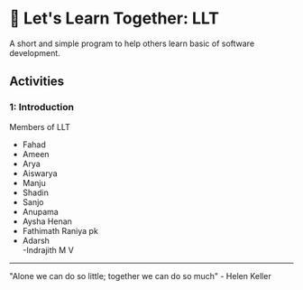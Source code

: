 # 🤝 Let's Learn Together: LLT

A short and simple program to help others learn basic of software development.

## Activities

### 1: Introduction
Members of LLT
- Fahad
- Ameen
- Arya
- Aiswarya
- Manju
- Shadin
- Sanjo
- Anupama
- Aysha Henan
- Fathimath Raniya pk 
- Adarsh  
-Indrajith M V
---

"Alone we can do so little; together we can do so much" - Helen Keller
